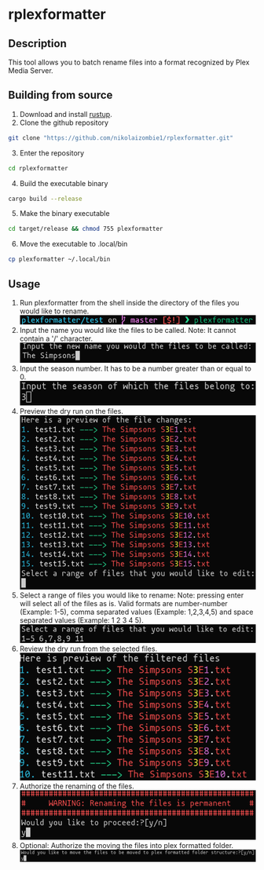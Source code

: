 # rplexformatter

## Description
This tool allows you to batch rename files into a format recognized by Plex Media Server.

## Building from source
1. Download and install [rustup](https://rustup.rs/).
2. Clone the github repository
``` sh
git clone "https://github.com/nikolaizombie1/rplexformatter.git" 
```
3. Enter the repository
``` sh
cd rplexformatter
```
4. Build the executable binary
``` sh
cargo build --release
```
5. Make the binary executable
``` sh
cd target/release && chmod 755 plexformatter
```
6. Move the executable to .local/bin
``` sh
cp plexformatter ~/.local/bin
```

## Usage
1. Run plexformatter from the shell inside the directory of the files you would like to rename.
![Running the executable](ReadMe_Pictures/1.%20Usage.png)
2. Input the name you would like the files to be called. Note: It cannot contain a '/' character.
![Entering a name](ReadMe_Pictures/2.%20Usage.png)
3. Input the season number. It has to be a number greater than or equal to 0.
![Entering a season](ReadMe_Pictures/3.%20Usage.png)
4. Preview the dry run on the files.
![Dry run](ReadMe_Pictures/4.%20Usage.png)
5. Select a range of files you would like to rename: Note: pressing enter will select all of the files as is. Valid formats are number-number (Example: 1-5), comma separated values (Example: 1,2,3,4,5) and space separated values (Example: 1 2 3 4 5).
![Selecting range](ReadMe_Pictures/5.%20Usage.png)
6. Review the dry run from the selected files.
![Review dry run](ReadMe_Pictures/6.%20Usage.png)
7. Authorize the renaming of the files.
![Authorize changes](ReadMe_Pictures/7.%20Usage.png)
8. Optional: Authorize the moving the files into plex formatted folder.
![Move files to folder](ReadMe_Pictures/8.%20Usage.png)

